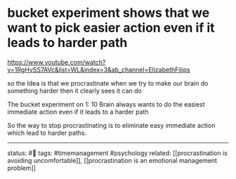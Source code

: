 # bucket experiment shows that we want to pick easier action even if it leads to harder path
https://www.youtube.com/watch?v=1RgHvSS7AVc&list=WL&index=3&ab_channel=ElizabethFilips

so the Idea is that we procrastinate when we try to make our brain do something harder then it clearly sees it can do

The bucket experiment on 1: 10 
Brain always wants to do the easiest immediate action even if it leads to a harder path

So the way to stop procrastinating is to eliminate easy immediate action which lead to harder paths.


--- 
status: #🌱
tags: #timemanagement #psychology 
related: [[procrastination is avoiding uncomfortable]], [[procrastination is an emotional management problem]]